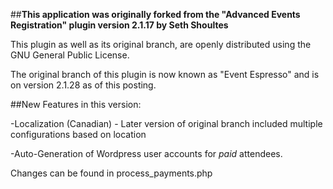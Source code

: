 ##**This application was originally forked from the "Advanced Events Registration" plugin version 2.1.17 by Seth Shoultes**

This plugin as well as its original branch, are openly distributed using the GNU General Public License.

The original branch of this plugin is now known as "Event Espresso" and is on version 2.1.28 as of this posting.

##New Features in this version:

-Localization (Canadian) - Later version of original branch included multiple configurations based on location

-Auto-Generation of Wordpress user accounts for *paid* attendees.

 Changes can be found in process_payments.php